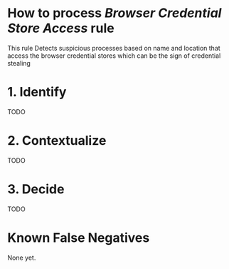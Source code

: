 # How to process *Browser Credential Store Access* rule
This rule Detects suspicious processes based on name and location that access the browser credential stores which can be the sign of credential stealing

# 1. Identify
TODO

# 2. Contextualize
TODO

# 3. Decide
TODO

# Known False Negatives
None yet.
